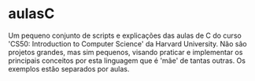 # aulasC
Um pequeno conjunto de scripts e explicações das aulas de C do curso 'CS50: Introduction to Computer Science' da Harvard University. Não são projetos grandes, mas sim pequenos, visando praticar e implementar os principais conceitos por esta linguagem que é 'mãe' de tantas outras. Os exemplos estão separados por aulas.
